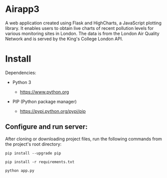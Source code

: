 Airapp3
=========

A web application created using Flask and HighCharts, a JavaScript plotting library. It enables users to obtain live charts of recent pollution levels for various monitoring sites in London. The data is from the London Air Quality Network and is served by the King's College London API.


Install
=========

Dependencies:

 - Python 3

   - https://www.python.org

 - PIP (Python package manager)

   - https://pypi.python.org/pypi/pip


Configure and run server:
------------------------

After cloning or downloading project files, run the following commands from the project's root directory:

    pip install --upgrade pip

    pip install -r requirements.txt

    python app.py
